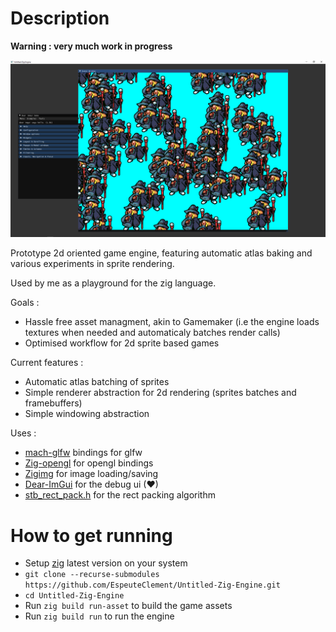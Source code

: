 # Description

**Warning : very much work in progress**

![Screenshot](doc/screenshot.png)

Prototype 2d oriented game engine, featuring automatic atlas baking and various experiments in sprite rendering.

Used by me as a playground for the zig language.

Goals :
* Hassle free asset managment, akin to Gamemaker (i.e the engine loads textures when needed and automaticaly batches render calls)
* Optimised workflow for 2d sprite based games

Current features :
* Automatic atlas batching of sprites
* Simple renderer abstraction for 2d rendering (sprites batches and framebuffers)
* Simple windowing abstraction

Uses : 
* [mach-glfw](https://github.com/hexops/mach-glfw) bindings for glfw
* [Zig-opengl](https://github.com/MasterQ32/zig-opengl) for opengl bindings
* [Zigimg](https://github.com/zigimg/zigimg) for image loading/saving
* [Dear-ImGui](https://github.com/ocornut/imgui) for the debug ui (♥)
* [stb_rect_pack.h](https://github.com/nothings/stb/blob/master/stb_rect_pack.h) for the rect packing algorithm


# How to get running

* Setup [zig](https://ziglang.org/download/) latest version on your system
* `git clone --recurse-submodules https://github.com/EspeuteClement/Untitled-Zig-Engine.git`
* `cd Untitled-Zig-Engine` 
* Run `zig build run-asset` to build the game assets
* Run `zig build run` to run the engine
